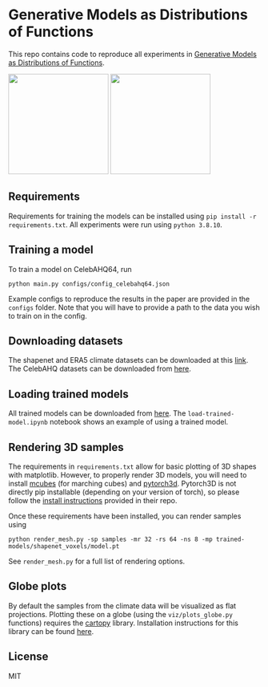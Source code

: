 # Generative Models as Distributions of Functions

This repo contains code to reproduce all experiments in [Generative Models as Distributions of Functions](https://arxiv.org/abs/2102.04776).

<img src="https://github.com/EmilienDupont/neural-function-distributions/raw/main/imgs/example.gif" height="200"> <img src="https://github.com/EmilienDupont/neural-function-distributions/raw/main/imgs/era5.gif" height="200">

## Requirements

Requirements for training the models can be installed using `pip install -r requirements.txt`. All experiments were run using `python 3.8.10`.

## Training a model

To train a model on CelebAHQ64, run

```python main.py configs/config_celebahq64.json```

Example configs to reproduce the results in the paper are provided in the `configs` folder. Note that you will have to provide a path to the data you wish to train on in the config.

## Downloading datasets

The shapenet and ERA5 climate datasets can be downloaded at this [link](https://drive.google.com/drive/folders/1r_sk5auYvllSpDG9ZjroOG0SH0v5kPmM?usp=sharing). The CelebAHQ datasets can be downloaded from [here](https://www.kaggle.com/datasets/lamsimon/celebahq/data).

## Loading trained models

All trained models can be downloaded from [here](https://drive.google.com/drive/folders/1r_sk5auYvllSpDG9ZjroOG0SH0v5kPmM?usp=sharing). The `load-trained-model.ipynb` notebook shows an example of using a trained model.

## Rendering 3D samples

The requirements in `requirements.txt` allow for basic plotting of 3D shapes with matplotlib. However, to properly render 3D models, you will need to install [mcubes](https://github.com/pmneila/PyMCubes) (for marching cubes) and [pytorch3d](https://github.com/facebookresearch/pytorch3d). Pytorch3D is not directly pip installable (depending on your version of torch), so please follow the [install instructions](https://github.com/facebookresearch/pytorch3d/blob/master/INSTALL.md) provided in their repo.

Once these requirements have been installed, you can render samples using

```python render_mesh.py -sp samples -mr 32 -rs 64 -ns 8 -mp trained-models/shapenet_voxels/model.pt```

See `render_mesh.py` for a full list of rendering options.

## Globe plots

By default the samples from the climate data will be visualized as flat projections. Plotting these on a globe (using the `viz/plots_globe.py` functions) requires the [cartopy](https://scitools.org.uk/cartopy/docs/latest/) library. Installation instructions for this library can be found [here](https://scitools.org.uk/cartopy/docs/latest/installing.html).

## License

MIT
